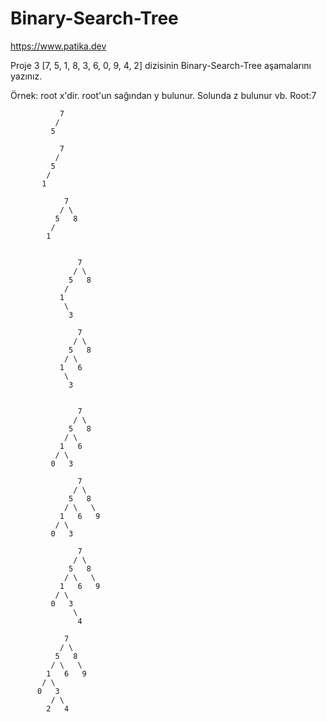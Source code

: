 # Binary-Search-Tree

https://www.patika.dev 

Proje 3
[7, 5, 1, 8, 3, 6, 0, 9, 4, 2] dizisinin Binary-Search-Tree aşamalarını yazınız.

Örnek: root x'dir. root'un sağından y bulunur. Solunda z bulunur vb.
Root:7

               7   
              /   
             5   
              
               7    
              /    
             5    
            /    
           1    
              
                7       
               / \
              5   8
             /              
            1  
              
              
                   7
                  / \
                 5   8
                / 
               1 
                \ 
                 3
                 
                   7
                  / \
                 5   8
                / \
               1   6
                \ 
                 3
                     
                
                   7
                  / \
                 5   8
                / \
               1   6
              / \ 
             0   3
              
                   7
                  / \
                 5   8
                / \   \ 
               1   6   9
              / \ 
             0   3
               
                   7
                  / \
                 5   8
                / \   \ 
               1   6   9 
              / \ 
             0   3
                  \
                   4                 
              
                7
               / \
              5   8
             / \   \  
            1   6   9
           / \
          0   3
             / \
            2   4
            
